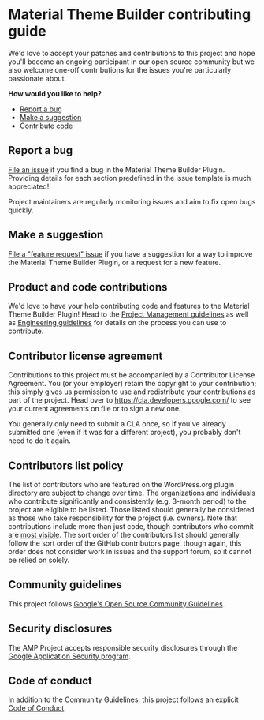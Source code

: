 # Material Theme Builder contributing guide

We'd love to accept your patches and contributions to this project and hope you'll become an ongoing participant in our open source community but we also welcome one-off contributions for the issues you're particularly passionate about.

**How would you like to help?**

* [Report a bug](#report-a-bug)
* [Make a suggestion](#make-a-suggestion)
* [Contribute code](#product-and-code-contributions)

## Report a bug

[File an issue](https://github.com/xwp/material-theme-builder-wp/issues/new?template=bug_report.md) if you find a bug in the Material Theme Builder Plugin. Providing details for each section predefined in the issue template is much appreciated!

Project maintainers are regularly monitoring issues and aim to fix open bugs quickly.

## Make a suggestion

[File a "feature request" issue](https://github.com/xwp/material-theme-builder-wp/issues/new?template=feature_request.md) if you have a suggestion for a way to improve the Material Theme Builder Plugin, or a request for a new feature.

## Product and code contributions

We'd love to have your help contributing code and features to the Material Theme Builder Plugin! Head to the [Project Management guidelines](contributing/project-management.md) as well as [Engineering guidelines](contributing/engineering.md) for details on the process you can use to contribute.

## Contributor license agreement

Contributions to this project must be accompanied by a Contributor License Agreement. You (or your employer) retain the copyright to your contribution; this simply gives us permission to use and redistribute your contributions as part of the project. Head over to https://cla.developers.google.com/ to see your current agreements on file or to sign a new one.

You generally only need to submit a CLA once, so if you've already submitted one (even if it was for a different project), you probably don't need to do it again.

## Contributors list policy

The list of contributors who are featured on the WordPress.org plugin directory are subject to change over time. The organizations and individuals who contribute significantly and consistently (e.g. 3-month period) to the project are eligible to be listed. Those listed should generally be considered as those who take responsibility for the project (i.e. owners). Note that contributions include more than just code, though contributors who commit are [most visible](https://github.com/xwp/material-theme-builder-wp/graphs/contributors). The sort order of the contributors list should generally follow the sort order of the GitHub contributors page, though again, this order does not consider work in issues and the support forum, so it cannot be relied on solely.

## Community guidelines

This project follows [Google's Open Source Community Guidelines](https://opensource.google.com/conduct/).

## Security disclosures

The AMP Project accepts responsible security disclosures through the [Google Application Security program](https://www.google.com/about/appsecurity/).

## Code of conduct

In addition to the Community Guidelines, this project follows an explicit [Code of Conduct](code_of_conduct.md).
